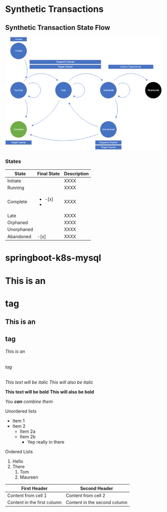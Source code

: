 # Synthetic Transactions

## Synthetic Transaction State Flow
![alt text](readme_resources/SynthTransactionStateFlow.png "The Title")

### States
State | Final State | Description
----- | ----------- | ----------------------------------
Initiate | | XXXX
Running | | XXXX
Complete |  <ul><li>-[x]</li><li> | XXXX
Late | | XXXX
Orphaned | | XXXX
Unorphaned | |  XXXX
Abandoned | -[x] | XXXX



# springboot-k8s-mysql

# This is an <h1> tag
## This is an <h2> tag
###### This is an <h6> tag

*This text will be italic*
_This will also be italic_

**This text will be bold**
__This will also be bold__

_You **can** combine them_

Unordered lists
* Item 1
* Item 2
  * Item 2a
  * Item 2b
    * Yep really in there

Ordered Lists
1.  Hello
1.  There
    1. Tom
    1. Maureen

First Header | Second Header
------------ | -------------
Content from cell 1 | Content from cell 2
Content in the first column | Content in the second column
